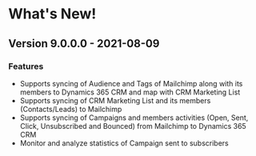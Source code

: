 # What's New!

## Version 9.0.0.0 - 2021-08-09

### Features

* Supports syncing of Audience and Tags of Mailchimp along with its members to Dynamics 365 CRM and map with CRM Marketing List&#x20;
* Supports syncing of CRM Marketing List and its members (Contacts/Leads) to Mailchimp
* Supports syncing of Campaigns and members activities (Open, Sent, Click, Unsubscribed and Bounced) from Mailchimp to Dynamics 365 CRM&#x20;
* Monitor and analyze statistics of Campaign sent to subscribers

